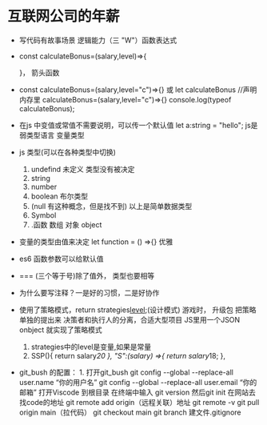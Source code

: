 # 互联网公司的年薪
- 写代码有故事场景  逻辑能力（三 "W"）函数表达式
- const calculateBonus=(salary,level)=>{

    }，  箭头函数 
- const calculateBonus=(salary,level="c")=>{}
        或
        let calculateBonus  //声明 内存里
        calculateBonus=(salary,level="c")=>{}
        console.log(typeof calculateBonus);
- 在js 中变值或常值不需要说明，可以传一个默认值
        let a:string = "hello";
        js是弱类型语言 变量类型
- js 类型(可以在各种类型中切换)
    1. undefind 未定义 类型没有被决定
    2. string
    3. number
    4. boolean 布尔类型
    5. (null 有这种概念，但是找不到)
    以上是简单数据类型
    6. Symbol
    7. .函数 数组 对象 object
- 变量的类型由值来决定
    let function = () =>{} 优雅
- es6 函数参数可以给默认值
- === (三个等于号)除了值外， 类型也要相等
- 为什么要写注释？一是好的习惯，二是好协作
- 使用了策略模式，return strategies[level](2200);(设计模式)
    游戏时， 升级包 把策略单独的提出来
    决策者和执行人的分离，合适大型项目
    JS里用一个JSON onbject 就实现了策略模式
    1. strategies中的level是变量,如果是常量
    2. SSP(){
        return salary*20
    },
    "S":(salary) =>{
        return salary*18;
    },
- git_bush 的配置：
        1. 打开git_bush
        git config --global --replace-all user.name “你的用户名”
        git config --global --replace-all user.email “你的邮箱”
        打开Viscode 到根目录
         在终端中输入 git version
         然后git init 在网站去找code的地址
         git remote add origin（远程关联）地址
         git remote -v
         git pull origin main（拉代码）
         git checkout main
         git branch
         建文件.gitignore
